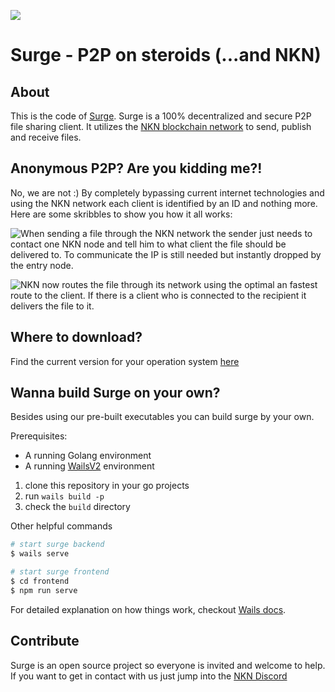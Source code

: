 
![](https://github.com/rule110-io/surge/blob/development/documentation/img/surge_color.png?raw=true) 
# Surge - P2P on steroids (...and NKN)


## About
This is the code of [Surge](https://getsurge.io). Surge is a 100% decentralized and secure P2P file sharing client. It utilizes the [NKN blockchain network](https://nkn.org) to send, publish and receive files.  

## Anonymous P2P? Are you kidding me?!
No, we are not :) 
By completely bypassing current internet technologies and using the NKN network each client is identified by an ID and nothing more. Here are some skribbles to show you how it all works: 

![When sending a file through the NKN network the sender just needs to contact one NKN node and tell him to what client the file should be delivered to. To communicate the IP is still needed but instantly dropped by the entry node.](https://github.com/rule110-io/surge/blob/development/documentation/img/surge1.png?raw=true)

![NKN now routes the file through its network using the optimal an fastest route to the client. If there is a client who is connected to the recipient it delivers the file to it.](https://github.com/rule110-io/surge/blob/development/documentation/img/surge2.png?raw=true)

## Where to download?
Find the current version for your operation system [here](https://github.com/rule110-io/surge/releases)


## Wanna build Surge on your own?

Besides using our pre-built executables you can build surge by your own.

Prerequisites:
- A running Golang environment
- A running [WailsV2](https://wails.io/docs/gettingstarted/installation/) environment

1. clone this repository in your go projects
2. run ``wails build -p``
3. check the ``build`` directory

Other helpful commands

``` bash
# start surge backend
$ wails serve

# start surge frontend
$ cd frontend
$ npm run serve
```

For detailed explanation on how things work, checkout [Wails docs](https://wails.app/gettingstarted/).

## Contribute

Surge is an open source project so everyone is invited and welcome to help. If you want to get in contact with us just jump into the [NKN Discord](https://discord.gg/eDhBpfBC)
